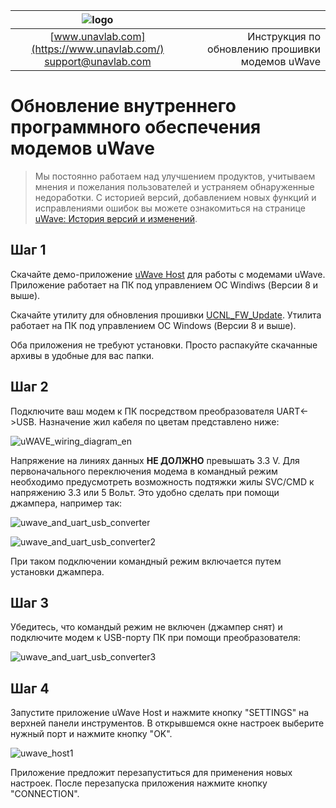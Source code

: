 <div style="page-break-after: always;"></div>

| ![logo](/documentation/sm_logo.png) | |
| :---: | ---: |
| [www.unavlab.com](https://www.unavlab.com/) <br/> [support@unavlab.com](mailto:support@unavlab.com) | Инструкция по обновлению прошивки модемов uWave  |

<div style="page-break-after: always;"></div>

# Обновление внутреннего программного обеспечения модемов uWave

> Мы постоянно работаем над улучшением продуктов, учитываем мнения и пожелания пользователей и устраняем обнаруженные недоработки. С историей версий, добавлением  новых функций и исправлениями ошибок вы можете ознакомиться на странице [uWave: История версий и изменений](uWAVE_version_history_ru.md).

## Шаг 1 

Скачайте демо-приложение [uWave Host](https://github.com/ucnl/uWAVE_Host/releases/download/1.0/uWAVE_Host.zip) для работы с модемами uWave. Приложение работает на ПК под управлением ОС Windiws (Версии 8 и выше).

Скачайте утилиту для обновления прошивки [UCNL_FW_Update](https://github.com/ucnl/UCNL_FW_Update/releases/download/1.1/UCNL_FW_Update.zip). Утилита работает на ПК под управлением OC Windows (Версии 8 и выше).

Оба приложения не требуют установки. Просто распакуйте скачанные архивы в удобные для вас папки.

## Шаг 2
Подключите ваш модем к ПК посредством преобразователя UART<->USB. Назначение жил кабеля по цветам представлено ниже:  

![uWAVE_wiring_diagram_en](/documentation/uWAVE_wiring_diagram_ru.png)

Напряжение на линиях данных **НЕ ДОЛЖНО** превышать 3.3 V. 
Для первоначального переключения модема в командный режим необходимо предусмотреть возможность подтяжки жилы SVC/CMD к напряжению 3.3 или 5 Вольт. Это удобно сделать при помощи джампера, например так:

![uwave_and_uart_usb_converter](/documentation/uwave_and_uart_usb_converter.png)

![uwave_and_uart_usb_converter2](/documentation/uwave_and_uart_usb_converter2.png)

При таком подключении командный режим включается путем установки джампера.

## Шаг 3
Убедитесь, что командый режим не включен (джампер снят) и подключите модем к USB-порту ПК при помощи преобразователя:

![uwave_and_uart_usb_converter3](/documentation/uwave_and_uart_usb_converter3.png)

## Шаг 4
Запустите приложение uWave Host и нажмите кнопку "SETTINGS" на верхней панели инструментов. В открывшемся окне настроек
выберите нужный порт и нажмите кнопку "OK". 

![uwave_host1](/documentation/uwave_host1.png)

Приложение предложит перезапуститься для применения новых настроек. После перезапуска приложения нажмите кнопку "CONNECTION".













